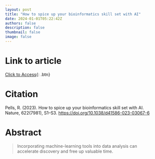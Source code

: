 ```yaml
---
layout: post
title: "How to spice up your bioinformatics skill set with AI"
date: 2024-01-01T05:22:42Z
authors: false
description: false
thumbnail: false
image: false
---
```

# Link to article
[Click to Access](https://doi.org/10.1038/d41586-023-03067-6){: .btn}

# Citation
Pells, R. (2023). How to spice up your bioinformatics skill set with AI. Nature, 622(7981), S1–S3. https://doi.org/10.1038/d41586-023-03067-6 

# Abstract
 > Incorporating machine-learning tools into data analysis can accelerate discovery and free up valuable time.
